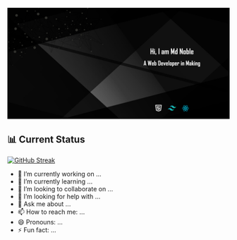 ![Md Noble Github Banner!](https://raw.githubusercontent.com/mdnoble1/mdnoble1/main/assets/banner/githubBanner.png)

## 📊 Current Status

<a align="center" href="https://git.io/streak-stats"><img src="https://github-readme-streak-stats.herokuapp.com?user=mdnoble1&theme=burnt-neon&hide_border=true&border_radius=0" alt="GitHub Streak" /></a>

- 🔭 I’m currently working on ...
- 🌱 I’m currently learning ...
- 👯 I’m looking to collaborate on ...
- 🤔 I’m looking for help with ...
- 💬 Ask me about ...
- 📫 How to reach me: ...
- 😄 Pronouns: ...
- ⚡ Fun fact: ...
